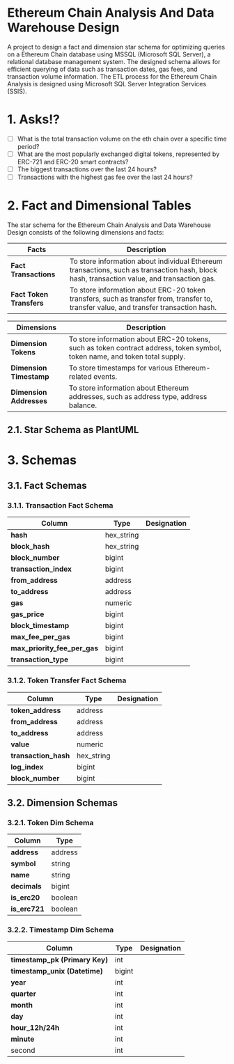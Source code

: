 # Ethereum Chain Analysis And Data Warehouse Design
A project to design a fact and dimension star schema for optimizing queries on a Ethereum Chain database using MSSQL (Microsoft SQL Server), a relational database management system.
The designed schema allows for efficient querying of data such as transaction dates, gas fees, and transaction volume information.
The ETL process for the Ethereum Chain Analysis is designed using Microsoft SQL Server Integration Services (SSIS).

# 1. Asks!?
- [ ] What is the total transaction volume on the eth chain over a specific time period?
- [ ] What are the most popularly exchanged digital tokens, represented by ERC-721 and ERC-20 smart contracts?
- [ ] The biggest transactions over the last 24 hours?
- [ ] Transactions with the highest gas fee over the last 24 hours?

# 2. Fact and Dimensional Tables
The star schema for the Ethereum Chain Analysis and Data Warehouse Design consists of the following dimensions and facts:

| **Facts**           | **Description**                                                                                                                                |
|--------------------------|--------------------------------------------------------------------------------------------------------|
| **Fact Transactions** | To store information about individual Ethereum transactions, such as transaction hash, block hash, transaction value, and transaction gas. |
| **Fact Token Transfers** | To store information about ERC-20 token transfers, such as transfer from, transfer to, transfer value, and transfer transaction hash. |

| **Dimensions**           | **Description**                                                                                        |
|--------------------------|--------------------------------------------------------------------------------------------------------|
| **Dimension Tokens**       | To store information about ERC-20 tokens, such as token contract address, token symbol, token name, and token total supply. |
| **Dimension Timestamp** | To store timestamps for various Ethereum-related events. |
| **Dimension Addresses** | To store information about Ethereum addresses, such as address type, address balance. |

## 2.1. Star Schema as PlantUML

# 3. Schemas
## 3.1. Fact Schemas
### 3.1.1. Transaction Fact Schema
| **Column** | **Type**| **Designation** |
|----------|-------------| -------- |
| **hash** | hex_string | |
| **block_hash** | hex_string | | 
| **block_number** | bigint | | 
| **transaction_index** | bigint | |
| **from_address** | address | |
| **to_address** | address | | 
| **gas** | numeric | |
| **gas_price** | bigint | |
| **block_timestamp** | bigint| |
| **max_fee_per_gas** | bigint | | 
| **max_priority_fee_per_gas** | bigint | |
| **transaction_type** | bigint | | 
### 3.1.2. Token Transfer Fact Schema
| **Column**       | **Type**    | **Designation** |
| --------------   | ----------- | --------- | 
| **token_address** | address | | 
| **from_address** | address | | 
| **to_address**   | address | | 
| **value**        | numeric | | 
| **transaction_hash** | hex_string | |
| **log_index**    | bigint   | |
| **block_number** | bigint   | |

## 3.2. Dimension Schemas
### 3.2.1. Token Dim Schema
| **Column**       | **Type**    |
| --------------   | ----------- |
| **address**      | address |
| **symbol**       | string  |
| **name**         | string  |
| **decimals**     | bigint  |
| **is_erc20**     | boolean |
| **is_erc721**    | boolean |
### 3.2.2. Timestamp Dim Schema
| **Column**       | **Type**    | **Designation** |
| --------------   | ----------- | ---------------- |
| **timestamp_pk (Primary Key)** | int | |
| **timestamp_unix (Datetime)** | bigint | |
| **year** | int | | 
| **quarter** | int | |   
| **month** | int | |
| **day** | int | |
| **hour_12h/24h** | int | |
| **minute** | int | | 
| second| int | |
